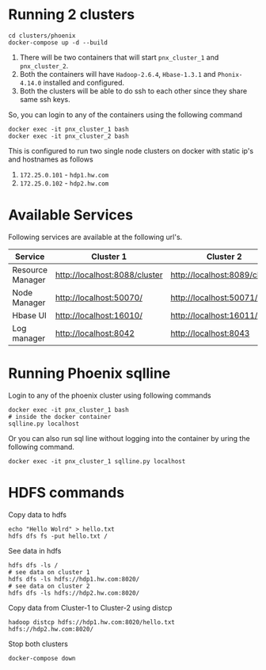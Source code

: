 # Running 2 clusters  

```
cd clusters/phoenix
docker-compose up -d --build
```
1. There will be two containers that will start `pnx_cluster_1` and `pnx_cluster_2`.
2. Both the containers will have `Hadoop-2.6.4`, `Hbase-1.3.1` and `Phonix-4.14.0` installed and configured.
3. Both the clusters will be able to do ssh to each other since they share same ssh keys.

So, you can login to any of the containers using the following command
```
docker exec -it pnx_cluster_1 bash
docker exec -it pnx_cluster_2 bash
```

This is configured to run two single node clusters on docker with static ip's and hostnames as follows
1. `172.25.0.101` - `hdp1.hw.com`
2. `172.25.0.102` - `hdp2.hw.com`


# Available Services
Following services are available at the following url's.

| Service | Cluster 1 | Cluster 2
| --- | --- | --- |
| Resource Manager | [http://localhost:8088/cluster](http://localhost:8088/cluster) | [http://localhost:8089/cluster](http://localhost:8089/cluster) |
| Node Manager | [http://localhost:50070/](http://localhost:50070/)|[http://localhost:50071/](http://localhost:50071/) |
| Hbase UI | [http://localhost:16010/](http://localhost:16010/)|[http://localhost:16011/](http://localhost:16011/) |
| Log manager | [http://localhost:8042](http://localhost:8042)|[http://localhost:8043](http://localhost:8043) |


# Running Phoenix sqlline
Login to any of the phoenix cluster using following commands  
```
docker exec -it pnx_cluster_1 bash
# inside the docker container
sqlline.py localhost
```

Or you can also run sql line without logging into the container by uring the following command.
```
docker exec -it pnx_cluster_1 sqlline.py localhost
```


# HDFS commands
Copy data to hdfs
```
echo "Hello Wolrd" > hello.txt
hdfs dfs fs -put hello.txt /
```

See data in hdfs
```
hdfs dfs -ls /
# see data on cluster 1
hdfs dfs -ls hdfs://hdp1.hw.com:8020/ 
# see data on cluster 2
hdfs dfs -ls hdfs://hdp2.hw.com:8020/ 
```

Copy data from Cluster-1 to Cluster-2 using distcp
 ```
 hadoop distcp hdfs://hdp1.hw.com:8020/hello.txt hdfs://hdp2.hw.com:8020/
 ```
Stop both clusters
```
docker-compose down
```
